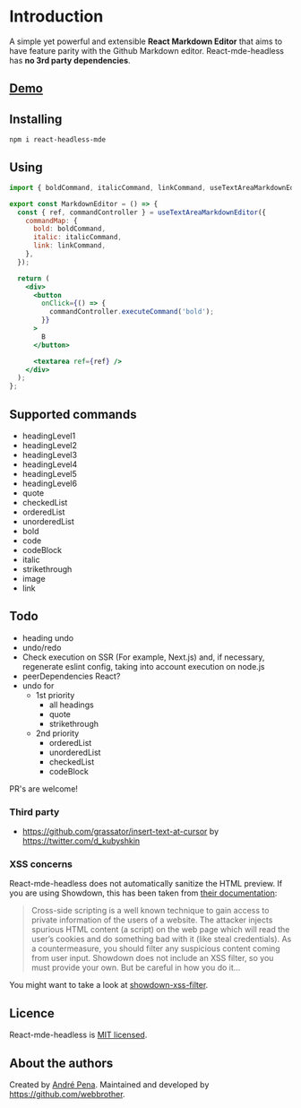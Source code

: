# Introduction

A simple yet powerful and extensible **React Markdown Editor** that aims to have feature parity with the Github Markdown editor.
React-mde-headless has **no 3rd party dependencies**.

## [Demo](https://codesandbox.io/s/competent-jepsen-qyz51q?file=/src/index.tsx)

## Installing

    npm i react-headless-mde

## Using

```jsx
import { boldCommand, italicCommand, linkCommand, useTextAreaMarkdownEditor } from 'react-mde-headless';

export const MarkdownEditor = () => {
  const { ref, commandController } = useTextAreaMarkdownEditor({
    commandMap: {
      bold: boldCommand,
      italic: italicCommand,
      link: linkCommand,
    },
  });

  return (
    <div>
      <button
        onClick={() => {
          commandController.executeCommand('bold');
        }}
      >
        B
      </button>

      <textarea ref={ref} />
    </div>
  );
};
```

## Supported commands

- headingLevel1
- headingLevel2
- headingLevel3
- headingLevel4
- headingLevel5
- headingLevel6
- quote
- checkedList
- orderedList
- unorderedList
- bold
- code
- codeBlock
- italic
- strikethrough
- image
- link

## Todo

- heading undo
- undo/redo
- Check execution on SSR (For example, Next.js) and, if necessary, regenerate eslint config, taking into account execution on node.js
- peerDependencies React?
- undo for
  - 1st priority
    - all headings
    - quote
    - strikethrough
  - 2nd priority
    - orderedList
    - unorderedList
    - checkedList
    - codeBlock

PR's are welcome!

### Third party

- https://github.com/grassator/insert-text-at-cursor by https://twitter.com/d_kubyshkin

### XSS concerns

React-mde-headless does not automatically sanitize the HTML preview. If you are using Showdown,
this has been taken from [their documentation](<https://github.com/showdownjs/showdown/wiki/Markdown's-XSS-Vulnerability-(and-how-to-mitigate-it)>):

> Cross-side scripting is a well known technique to gain access to private information of the users
> of a website. The attacker injects spurious HTML content (a script) on the web page which will read
> the user’s cookies and do something bad with it (like steal credentials). As a countermeasure,
> you should filter any suspicious content coming from user input. Showdown does not include an
> XSS filter, so you must provide your own. But be careful in how you do it…

You might want to take a look at [showdown-xss-filter](https://github.com/VisionistInc/showdown-xss-filter).

## Licence

React-mde-headless is [MIT licensed](https://github.com/andrerpena/react-mde/blob/master/LICENSE).

## About the authors

Created by [André Pena](https://github.com/andrerpena). Maintained and developed by https://github.com/webbrother.
